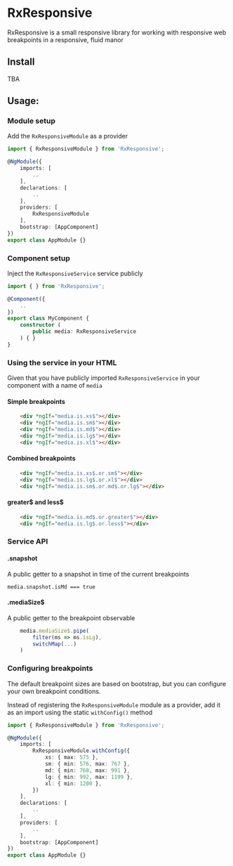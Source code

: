 # RxResponsive

RxResponsive is a small responsive library for working with responsive web breakpoints in a responsive, fluid manor

## Install
TBA

## Usage:

### Module setup
Add the `RxResponsiveModule` as a provider
```typescript
import { RxResponsiveModule } from 'RxResponsive';

@NgModule({
    imports: [
        ..
    ],
    declarations: [
        ..
    ],
    providers: [
        RxResponsiveModule
    ],
    bootstrap: [AppComponent]
})
export class AppModule {}
```

### Component setup
Inject the `RxResponsiveService` service publicly
```typescript
import { } from 'RxResponsive';

@Component({
    ..
})
export class MyComponent {
    constructor (
        public media: RxResponsiveService
    ) { }
}
```

### Using the service in your HTML
Given that you have publicly imported `RxResponsiveService` in your component with a name of `media`
#### Simple breakpoints
```html
    <div *ngIf="media.is.xs$"></div>
    <div *ngIf="media.is.sm$"></div>
    <div *ngIf="media.is.md$"></div>
    <div *ngIf="media.is.lg$"></div>
    <div *ngIf="media.is.xl$"></div>
```

#### Combined breakpoints
```html
    <div *ngIf="media.is.xs$.or.sm$"></div>
    <div *ngIf="media.is.lg$.or.xl$"></div>
    <div *ngIf="media.is.sm$.or.md$.or.lg$"></div>
```

#### greater$ and less$
```html
    <div *ngIf="media.is.md$.or.greater$"></div>
    <div *ngIf="media.is.lg$.or.less$"></div>
```

### Service API
#### .snapshot
A public getter to a snapshot in time of the current breakpoints

`media.snapshot.isMd === true`

#### .mediaSize$
A public getter to the breakpoint observable

```typescript
    media.mediaSize$.pipe(
        filter(ms => ms.isLg),
        switchMap(...)
    )
```

### Configuring breakpoints
The default breakpoint sizes are based on bootstrap, but you can configure your own breakpoint conditions.

Instead of registering the `RxResponsiveModule` module as a provider, add it as an import using the static `withConfig()` method

```typescript
import { RxResponsiveModule } from 'RxResponsive';

@NgModule({
    imports: [
        RxResponsiveModule.withConfig({
            xs: { max: 575 },
            sm: { min: 576, max: 767 },
            md: { min: 768, max: 991 },
            lg: { min: 992, max: 1199 },
            xl: { min: 1200 },
        })
    ],
    declarations: [
        ..
    ],
    providers: [
        ..
    ],
    bootstrap: [AppComponent]
})
export class AppModule {}
```